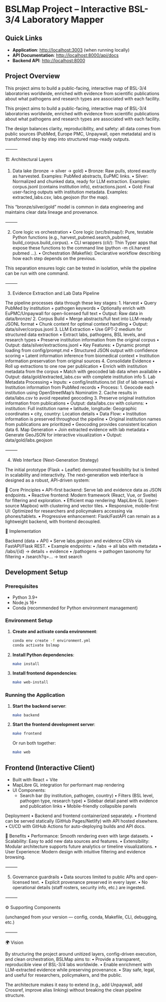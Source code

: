 # BSLMap Project – Interactive BSL-3/4 Laboratory Mapper

## Quick Links

- **Application**: [http://localhost:3003](http://localhost:3003) (when running locally)
- **API Documentation**: [http://localhost:8000/api/docs](http://localhost:8000/api/docs)
- **Backend API**: [http://localhost:8000](http://localhost:8000)

## Project Overview

This project aims to build a public-facing, interactive map of BSL-3/4 laboratories worldwide, enriched with evidence from scientific publications about what pathogens and research types are associated with each facility.

This project aims to build a public-facing, interactive map of BSL-3/4 laboratories worldwide, enriched with evidence from scientific publications about what pathogens and research types are associated with each facility.

The design balances clarity, reproducibility, and safety: all data comes from public sources (PubMed, Europe PMC, Unpaywall, open metadata) and is transformed step by step into structured map-ready outputs.

⸻

🏗 Architectural Layers

1. Data lake (bronze → silver → gold)
	•	Bronze: Raw pulls, stored exactly as harvested.
Examples: PubMed abstracts, EuPMC links.
	•	Silver: Normalized and chunked data, ready for LLM extraction.
Examples: corpus.jsonl (contains institution info), extractions.jsonl.
	•	Gold: Final user-facing outputs with institution metadata.
Examples: extracted_labs.csv, labs.geojson (for the map).

This “bronze/silver/gold” model is common in data engineering and maintains clear data lineage and provenance.

⸻

2. Core logic vs orchestration
	•	Core logic (src/bslmap/): Pure, testable Python functions (e.g., harvest_pubmed.search_pubmed, build_corpus.build_corpus).
	•	CLI wrappers (cli/): Thin Typer apps that expose these functions to the command line (python -m cli.harvest pubmed ...).
	•	Orchestration (Makefile): Declarative workflow describing how each step depends on the previous.

This separation ensures logic can be tested in isolation, while the pipeline can be run with one command.

⸻

3. Evidence Extraction and Lab Data Pipeline

The pipeline processes data through these key stages:
	1.	Harvest
	•	Query PubMed by institution + pathogen keywords
	•	Optionally enrich with EuPMC/Unpaywall for open-licensed full text
	•	Output: Raw data in data/bronze/
	2.	Corpus Build
	•	Merge abstracts/full text into LLM-ready JSONL format
	•	Chunk content for optimal context handling
	•	Output: data/silver/corpus.jsonl
	3.	LLM Extraction
	•	Use GPT-2 medium for structured data extraction
	•	Extract labs, pathogens, BSL levels, and research types
	•	Preserve institution information from the original corpus
	•	Output: data/silver/extractions.jsonl
	•	Key Features:
	•	Dynamic prompt loading from config/prompt.md
	•	Structured JSON output with confidence scoring
	•	Latent information inference from biomedical context
	•	Institution information preservation from original sources
	4.	Consolidate Evidence
	•	Roll up extractions to one row per publication
	•	Enrich with institution metadata from the corpus
	•	Match with geocoded lab data when available
	•	Output: data/gold/extracted_labs.csv with complete institution info
	5.	Lab Metadata Processing
	•	Inputs:
	•	config/institutions.txt (list of lab names)
	•	Institution information from PubMed records
	•	Process:
	1.	Geocode each institution using OpenStreetMap’s Nominatim
	2.	Cache results in data/labs.csv to avoid repeated geocoding
	3.	Preserve original institution information from publications
	•	Output: data/labs.csv with columns:
	•	institution: Full institution name
	•	latitude, longitude: Geographic coordinates
	•	city, country: Location details
	•	Data Flow:
	•	Institution information is preserved throughout the pipeline
	•	Original institution names from publications are prioritized
	•	Geocoding provides consistent location data
	6.	Map Generation
	•	Join extracted evidence with lab metadata
	•	Generate GeoJSON for interactive visualization
	•	Output: data/gold/labs.geojson

⸻

4. Web Interface (Next-Generation Strategy)

The initial prototype (Flask + Leaflet) demonstrated feasibility but is limited in scalability and interactivity. The next-generation web interface is designed as a robust, API-driven system:

🔹 Core Principles
	•	API-first backend: Serve lab and evidence data as JSON endpoints.
	•	Reactive frontend: Modern framework (React, Vue, or Svelte) for filtering and exploration.
	•	Efficient map rendering: MapLibre GL (open-source Mapbox) with clustering and vector tiles.
	•	Responsive, mobile-first UI: Optimized for researchers and policymakers accessing via phones/tablets.
	•	Progressive enhancement: Flask/FastAPI can remain as a lightweight backend, with frontend decoupled.

🔹 Implementation

Backend (data + API)
	•	Serve labs.geojson and evidence CSVs via FastAPI/Flask REST.
	•	Example endpoints:
	•	/labs → all labs with metadata
	•	/labs/{id} → details + evidence
	•	/pathogens → pathogen taxonomy for filtering
	•	/search?q=... → text search

## Development Setup

### Prerequisites

- Python 3.9+
- Node.js 16+
- Conda (recommended for Python environment management)

### Environment Setup

1. **Create and activate conda environment**:
   ```bash
   conda env create -f environment.yml
   conda activate bslmap
   ```

2. **Install Python dependencies**:
   ```bash
   make install
   ```

3. **Install frontend dependencies**:
   ```bash
   make web-install
   ```

### Running the Application

1. **Start the backend server**:
   ```bash
   make backend
   ```

2. **Start the frontend development server**:
   ```bash
   make frontend
   ```

   Or run both together:
   ```bash
   make web
   ```

## Frontend (Interactive Client)
- Built with React + Vite
- MapLibre GL integration for performant map rendering
- UI Components:
  - Search bar (by institution, pathogen, country)
	•	Filters (BSL level, pathogen type, research type)
	•	Sidebar detail panel with evidence and publication links
	•	Mobile-friendly collapsible panels

Deployment
	•	Backend and frontend containerized separately.
	•	Frontend can be served statically (GitHub Pages/Netlify) with API hosted elsewhere.
	•	CI/CD with GitHub Actions for auto-deploying builds and API docs.

🔹 Benefits
	•	Performance: Smooth rendering even with large datasets.
	•	Scalability: Easy to add new data sources and features.
	•	Extensibility: Modular architecture supports future analytics or timeline visualizations.
	•	User Experience: Modern design with intuitive filtering and evidence browsing.

⸻

5. Governance guardrails
	•	Data sources limited to public APIs and open-licensed text.
	•	Explicit provenance preserved in every layer.
	•	No operational details (staff rosters, security info, etc.) are ingested.

⸻

⚙️ Supporting Components

(unchanged from your version — config, conda, Makefile, CLI, debugging, etc.)

⸻

🌍 Vision

By structuring the project around unitized layers, config-driven execution, and clean orchestration, BSLMap aims to:
	•	Provide a transparent, reproducible view of BSL-3/4 labs worldwide.
	•	Enable enrichment with LLM-extracted evidence while preserving provenance.
	•	Stay safe, legal, and useful for researchers, policymakers, and the public.

The architecture makes it easy to extend (e.g., add Unpaywall, add Crossref, improve alias linking) without breaking the clean pipeline structure.